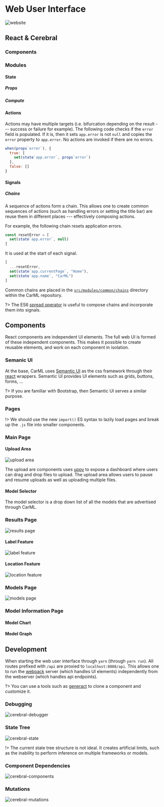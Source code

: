 # Web User Interface

![website](<assets/screenshots/main-page.png|height=247, width=213, align=floated> "CarML Main Page")

## React & Cerebral

### Components

### Modules

#### State

##### Props

##### Compute

#### Actions

Actions may have multiple targets (i.e. bifurcation depending on the result --- success or failure for example). 
The following code checks if the `error` field is populated.
If it is, then it sets `app.error` is not `null` and copies the `error` property to `app.error`.
No actions are invoked if there are no errors.

```.js
when(props`error`), {
  true: [
    set(state`app.error`, props`error`)
  ],
  false: []
}
```

#### Signals

##### Chains

A sequence of actions form a chain.
This allows one to create common sequences of actions (such as handling errors or setting the title bar) are reuse them in different places --- effectively composing actions.

For example, the following chain resets application errors.

```.js
const resetError = [
  set(state`app.error`, null)
]
```

It is used at the start of each signal.

```.js
[
  ...resetError,
  set(state`app.currentPage`, "Home"),
  set(state`app.name`, "CarML")
]
```

Common chains are placed in the [`src/modules/common/chains`](https://github.com/rai-project/carml/tree/master/src/modules/common/chains) directory within the CarML repository.

?> The ES6 [spread operator](https://developer.mozilla.org/en-US/docs/Web/JavaScript/Reference/Operators/Spread_operator) is useful to compose chains and incorporate them into signals.

## Components

React components are independent UI elements.
The full web UI is formed of these independent components.
This makes it possible to create reusable elements, and work on each component in isolation.

### Semanic UI

At the base, CarML uses [Semantic UI](http://semantic-ui.com) as the css framework through their [react](https://react.semantic-ui.com/) wrappers.
Semantic UI provides UI elements such as grids, buttons, forms, ...

?> If you are familiar with Bootstrap, then Semantic UI serves a similar purpose.

### Pages

!> We should use the new `import()` ES syntax to lazily load pages and break up the `.js` file into smaller components.

### Main Page

#### Upload Area

![upload area](<assets/screenshots/upload-area.png|height=185, width=386, align=center> "CarML Upload Area")

The upload are components uses [uppy](https://uppy.io) to expose a dashboard where users can drag and drop files to upload.
The upload area allows users to pause and resume uploads as well as uploading multiple files.

#### Model Selector

The model selector is a drop down list of all the models that are advertised through CarML.

### Results Page

![results page](<assets/screenshots/inference-results-page.png|height=257, width=253, align=center> "Results Page")

#### Label Feature

![label feature](<assets/screenshots/label-feature.png|height=126, width=383, align=center> "Label feature")

#### Location Feature

![location feature](<assets/screenshots/location-feature.png|height=185, width=387, align=center> "Location feature")

### Models Page

![models page](<assets/screenshots/models-page.png|height=257, width=253, align=center> "Models Page")

### Model Information Page

#### Model Chart

#### Model Graph

## Development

When starting the web user interface through `yarn` (through `yarn run`).
All routes prefixed with `/api` are proxied to `localhost:8088/api`. 
This allows one to run the [webpack](https://webpack.js.org/) server (which handles UI elements) independently from the webserver (which handles api endpoints).

?> You can use a tools such as [generact](https://github.com/diegohaz/generact) to clone a component and customize it.

### Debugging

![cerebral-debugger](<assets/screenshots/cerebral-debugger.png|height=325, width=425, align=center> "Cerebral Debugger")

### State Tree

![cerebral-state](<assets/screenshots/cerebral-state.png|height=325, width=425, align=center> "Cerebral State")

!> The current state tree structure is not ideal. It creates artificial limits, such as the inability to perform inference on multiple frameworks or models.

### Component Dependencies

![cerebral-components](<assets/screenshots/cerebral-components.png|height=325, width=425, align=center> "Cerebral Components")

### Mutations

![cerebral-mutations](<assets/screenshots/cerebral-mutations.png|height=325, width=425, align=center> "Cerebral Mutations")
